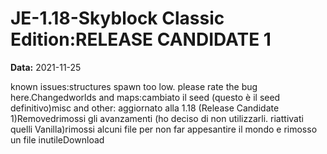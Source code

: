 # JE-1.18-Skyblock Classic Edition:RELEASE CANDIDATE 1

**Data:** 2021-11-25

known issues:structures spawn too low. please rate the bug here.Changedworlds and maps:cambiato il seed (questo è il seed definitivo)misc and other: aggiornato alla 1.18 (Release Candidate 1)Removedrimossi gli avanzamenti (ho deciso di non utilizzarli. riattivati quelli Vanilla)rimossi alcuni file per non far appesantire il mondo e rimosso un file inutileDownload
